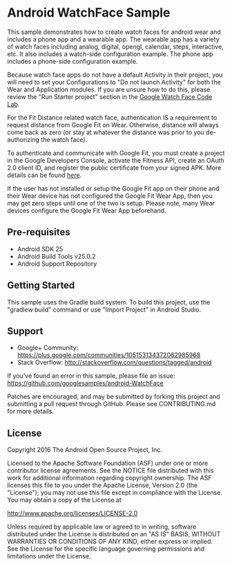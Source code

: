 
Android WatchFace Sample
===================================

This sample demonstrates how to create watch faces for android wear and includes a phone app
and a wearable app. The wearable app has a variety of watch faces including analog, digital,
opengl, calendar, steps, interactive, etc. It also includes a watch-side configuration example.
The phone app includes a phone-side configuration example.

Because watch face apps do not have a default Activity in their project, you will need to set your
Configurations to "Do not launch Activity" for both the Wear and Application modules. If you are
unsure how to do this, please review the "Run Starter project" section in the
[Google Watch Face Code Lab][1].

For the Fit Distance related watch face, authentication IS a requirement to request distance from
Google Fit on Wear. Otherwise, distance will always come back as zero (or stay at whatever the
distance was prior to you de-authorizing the watch face).

To authenticate and communicate with Google Fit, you must create a project in the Google Developers
Console, activate the Fitness API, create an OAuth 2.0 client ID, and register the public
certificate from your signed APK. More details can be found [here][2].

If the user has not installed or setup the Google Fit app on their phone and their Wear device has
not configured the Google Fit Wear App, then you may get zero steps until one of the two is setup.
Please note, many Wear devices configure the Google Fit Wear App beforehand.

[1]: https://codelabs.developers.google.com/codelabs/watchface/index.html
[2]: https://developers.google.com/fit/android/get-started#step_3_enable_the_fitness_api

Pre-requisites
--------------

- Android SDK 25
- Android Build Tools v25.0.2
- Android Support Repository

Getting Started
---------------

This sample uses the Gradle build system. To build this project, use the
"gradlew build" command or use "Import Project" in Android Studio.

Support
-------

- Google+ Community: https://plus.google.com/communities/105153134372062985968
- Stack Overflow: http://stackoverflow.com/questions/tagged/android

If you've found an error in this sample, please file an issue:
https://github.com/googlesamples/android-WatchFace

Patches are encouraged, and may be submitted by forking this project and
submitting a pull request through GitHub. Please see CONTRIBUTING.md for more details.

License
-------

Copyright 2016 The Android Open Source Project, Inc.

Licensed to the Apache Software Foundation (ASF) under one or more contributor
license agreements.  See the NOTICE file distributed with this work for
additional information regarding copyright ownership.  The ASF licenses this
file to you under the Apache License, Version 2.0 (the "License"); you may not
use this file except in compliance with the License.  You may obtain a copy of
the License at

http://www.apache.org/licenses/LICENSE-2.0

Unless required by applicable law or agreed to in writing, software
distributed under the License is distributed on an "AS IS" BASIS, WITHOUT
WARRANTIES OR CONDITIONS OF ANY KIND, either express or implied.  See the
License for the specific language governing permissions and limitations under
the License.
